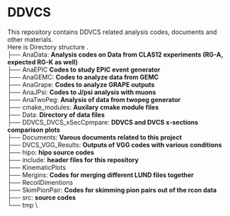 # DDVCS

This repository contains DDVCS related analysis codes, documents and other materials. \
Here is Directory structure
.\
├── AnaData:     __Analysis codes on Data from CLAS12 experiments (RG-A, expected RG-K as well)__ \
├── AnaEPIC      __Codes to study EPIC event generator__ \
├── AnaGEMC:     __Codes to analyze data from GEMC__ \
├── AnaGrape:     __Codes to analyze GRAPE outputs__ \
├── AnaJPsi:      __Codes to J/psi analysis with muons__ \
├── AnaTwoPeg:    __Analysis of data from twopeg generator__\
├── cmake_modules: __Auxilary cmake module files__\
├── Data: __Directory of data files__ \
├── DDVCS_DVCS_xSecCpmpare: __DDVCS and DVCS x-sections comparison plots__\
├── Documents: __Varous documents related to this project__\
├── DVCS_VGG_Results: __Outputs of VGG codes with various conditions__ \
├── hipo: __hipo source codes__ \
├── include: __header files for this repository__ \
├── KinematicPlots \
├── Mergins: __Codes for merging different LUND files together__\
├── RecoilDimentions \
├── SkimPionPair: __Codes for skimming pion pairs out of the rcon data__ \
├── src: __source codes__ \
└── tmp \
